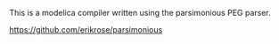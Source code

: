 This is a modelica compiler written using the parsimonious PEG parser.

https://github.com/erikrose/parsimonious
